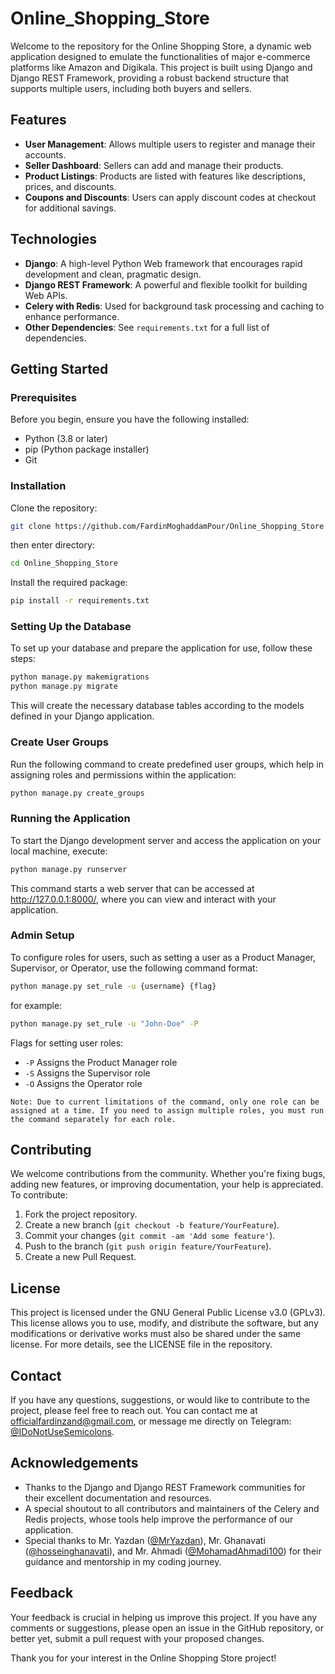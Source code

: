 # Online_Shopping_Store

Welcome to the repository for the Online Shopping Store, a dynamic web application designed to emulate the functionalities of major e-commerce platforms like Amazon and Digikala. This project is built using Django and Django REST Framework, providing a robust backend structure that supports multiple users, including both buyers and sellers.

## Features

- **User Management**: Allows multiple users to register and manage their accounts.
- **Seller Dashboard**: Sellers can add and manage their products.
- **Product Listings**: Products are listed with features like descriptions, prices, and discounts.
- **Coupons and Discounts**: Users can apply discount codes at checkout for additional savings.

## Technologies

- **Django**: A high-level Python Web framework that encourages rapid development and clean, pragmatic design.
- **Django REST Framework**: A powerful and flexible toolkit for building Web APIs.
- **Celery with Redis**: Used for background task processing and caching to enhance performance.
- **Other Dependencies**: See `requirements.txt` for a full list of dependencies.

## Getting Started

### Prerequisites

Before you begin, ensure you have the following installed:
- Python (3.8 or later)
- pip (Python package installer)
- Git

### Installation

Clone the repository:

```bash
git clone https://github.com/FardinMoghaddamPour/Online_Shopping_Store
```

then enter directory:

```bash
cd Online_Shopping_Store
```

Install the required package:

```bash
pip install -r requirements.txt
```

### Setting Up the Database

To set up your database and prepare the application for use, follow these steps:

```bash
python manage.py makemigrations
python manage.py migrate
```

This will create the necessary database tables according to the models defined in your Django application.

### Create User Groups

Run the following command to create predefined user groups, which help in assigning roles and permissions within the application:

```bash
python manage.py create_groups
```

### Running the Application

To start the Django development server and access the application on your local machine, execute:

```bash
python manage.py runserver
```

This command starts a web server that can be accessed at http://127.0.0.1:8000/, where you can view and interact with your application.

### Admin Setup

To configure roles for users, such as setting a user as a Product Manager, Supervisor, or Operator, use the following command format:

```bash
python manage.py set_rule -u {username} {flag}
```

for example:

```bash
python manage.py set_rule -u "John-Doe" -P
```

Flags for setting user roles:
- `-P` Assigns the Product Manager role
- `-S` Assigns the Supervisor role
- `-O` Assigns the Operator role

`Note: Due to current limitations of the command, only one role can be assigned at a time. If you need to assign multiple roles, you must run the command separately for each role.`

## Contributing

We welcome contributions from the community. Whether you're fixing bugs, adding new features, or improving documentation, your help is appreciated. To contribute:

1. Fork the project repository.
2. Create a new branch (`git checkout -b feature/YourFeature`).
3. Commit your changes (`git commit -am 'Add some feature'`).
4. Push to the branch (`git push origin feature/YourFeature`).
5. Create a new Pull Request.

## License

This project is licensed under the GNU General Public License v3.0 (GPLv3). This license allows you to use, modify, and distribute the software, but any modifications or derivative works must also be shared under the same license. For more details, see the LICENSE file in the repository.

## Contact

If you have any questions, suggestions, or would like to contribute to the project, please feel free to reach out. You can contact me at [officialfardinzand@gmail.com](mailto:officialfardinzand@gmail.com), or message me directly on Telegram: [@IDoNotUseSemicolons](https://t.me/IDoNotUseSemicolons).

## Acknowledgements

- Thanks to the Django and Django REST Framework communities for their excellent documentation and resources.
- A special shoutout to all contributors and maintainers of the Celery and Redis projects, whose tools help improve the performance of our application.
- Special thanks to Mr. Yazdan ([@MrYazdan](https://github.com/MrYazdan)), Mr. Ghanavati ([@hosseinghanavati](https://github.com/hosseinghanavati)), and Mr. Ahmadi ([@MohamadAhmadi100](https://github.com/MohamadAhmadi100)) for their guidance and mentorship in my coding journey.

## Feedback

Your feedback is crucial in helping us improve this project. If you have any comments or suggestions, please open an issue in the GitHub repository, or better yet, submit a pull request with your proposed changes.

Thank you for your interest in the Online Shopping Store project!